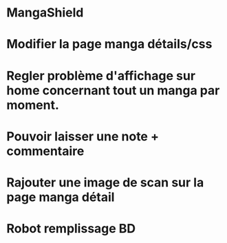 # MangaShield


# Modifier la page manga détails/css

# Regler problème d'affichage sur home concernant tout un manga par moment.

# Pouvoir laisser une note + commentaire

# Rajouter une image de scan sur la page manga détail

# Robot remplissage BD